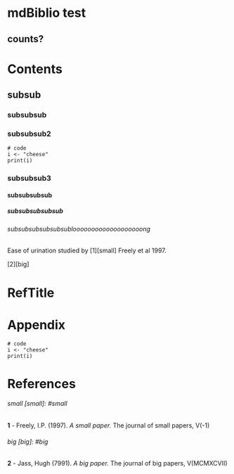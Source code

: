 # mdBiblio test

## counts?

# Contents

## subsub

### subsubsub

### subsubsub2

```{r}
# code
i <- "cheese"
print(i)
```

### subsubsub3

#### subsubsubsub

##### subsubsubsubsub

###### subsubsubsubsubsublooooooooooooooooooong

Ease of urination studied by [1][small] Freely et al 1997.

[2][big]

# RefTitle

# Appendix

```{r}
# code
i <- "cheese"
print(i)
```

# References
###### small [small]: #small
 __1__ - Freely, I.P. (1997). *A small paper.* The journal of small papers, V(-1)

###### big [big]: #big
 __2__ - Jass, Hugh (7991). *A big paper.* The journal of big papers, V(MCMXCVII)


